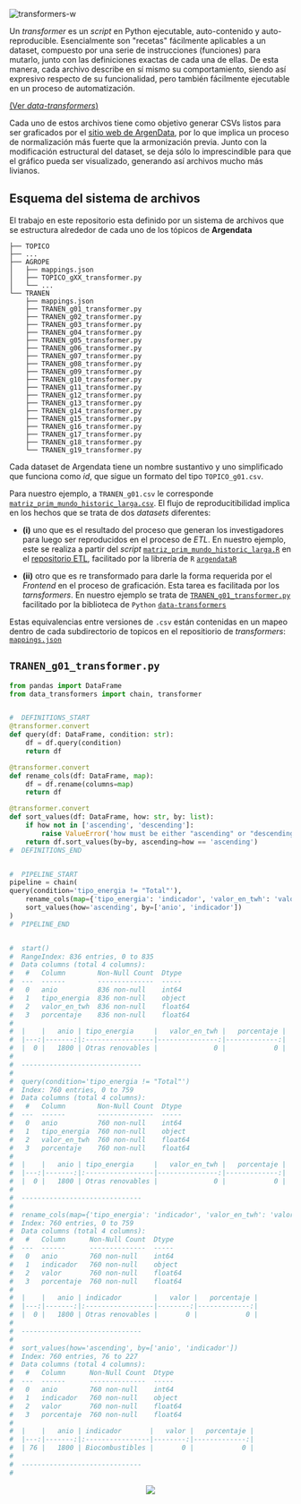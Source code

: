 ![transformers-w](https://github.com/user-attachments/assets/1644e28e-63a8-4b51-b6a1-fa68a30fa9c2)

Un _transformer_ es un _script_ en Python ejecutable, auto-contenido y auto-reproducible. Esencialmente son "recetas" fácilmente aplicables a un dataset,
compuesto por una serie de instrucciones (funciones) para mutarlo, junto con las definiciones exactas de cada una de ellas. De esta manera, cada archivo
describe en sí mismo su comportamiento, siendo así expresivo respecto de su funcionalidad, pero también fácilmente ejecutable en un proceso de automatización.

[(Ver _data-transformers_)](https://github.com/argendatafundar/data-transformers)

Cada uno de estos archivos tiene como objetivo generar CSVs listos para ser graficados por el [sitio web de ArgenData](https://argendata.fund.ar), por lo que
implica un proceso de normalización más fuerte que la armonización previa. Junto con la modificación estructural del dataset, se deja sólo lo imprescindible para
que el gráfico pueda ser visualizado, generando así archivos mucho más livianos.

## Esquema del sistema de archivos
El trabajo en este repositorio esta definido por un sistema de archivos que se estructura alrededor de cada uno de los tópicos de **Argendata**
```
├── TOPICO
├── ...
├── AGROPE
│   ├── mappings.json
│   ├── TOPICO_gXX_transformer.py
│   └── ...
└── TRANEN
    ├── mappings.json
    ├── TRANEN_g01_transformer.py
    ├── TRANEN_g02_transformer.py
    ├── TRANEN_g03_transformer.py
    ├── TRANEN_g04_transformer.py
    ├── TRANEN_g05_transformer.py
    ├── TRANEN_g06_transformer.py
    ├── TRANEN_g07_transformer.py
    ├── TRANEN_g08_transformer.py
    ├── TRANEN_g09_transformer.py
    ├── TRANEN_g10_transformer.py
    ├── TRANEN_g11_transformer.py
    ├── TRANEN_g12_transformer.py
    ├── TRANEN_g13_transformer.py
    ├── TRANEN_g14_transformer.py
    ├── TRANEN_g15_transformer.py
    ├── TRANEN_g16_transformer.py
    ├── TRANEN_g17_transformer.py
    ├── TRANEN_g18_transformer.py
    └── TRANEN_g19_transformer.py
```
Cada dataset de Argendata tiene un nombre sustantivo y uno simplificado que funciona como _id_, que sigue un formato del tipo `TOPICO_g01.csv`. 

Para nuestro ejemplo, a `TRANEN_g01.csv` le corresponde [`matriz_prim_mundo_historic_larga.csv`](https://github.com/argendatafundar/data/blob/main/TRANEN/matriz_prim_mundo_historic_larga.csv). El flujo de reproducitibilidad implica en los hechos que se trata de dos _datasets_ diferentes: 

- **(i)** uno que es el resultado del proceso que generan los investigadores para luego ser reproducidos en el proceso de _ETL_. En nuestro ejemplo, este se realiza a partir del _script_ [`matriz_prim_mundo_historic_larga.R`](https://github.com/argendatafundar/etl/blob/main/scripts/subtopicos/TRANEN/1_matriz_prim_mundo_historic_larga.R) en el [repositorio ETL](https://github.com/argendatafundar/etl/), facilitado por la librería de `R` [`argendataR`](https://github.com/argendatafundar/argendataR/)

- **(ii)** otro que es re transformado para darle la forma requerida por el _Frontend_ en el proceso de graficación. Esta tarea es facilitada por los _tarnsformers_. En nuestro ejemplo se trata de [`TRANEN_g01_transformer.py`](https://github.com/argendatafundar/transformers/blob/main/TRANEN/TRANEN_g01_transformer.py) facilitado por la biblioteca de `Python` [`data-transformers`](https://github.com/argendatafundar/data-transformers)

Estas equivalencias entre versiones de `.csv` están contenidas en un mapeo dentro de cada subdirectorio de topicos en el repositiorio de _transformers_: [`mappings.json`](https://github.com/argendatafundar/transformers/blob/main/TRANEN/mappings.json#L5)



## `TRANEN_g01_transformer.py`

``` python
from pandas import DataFrame
from data_transformers import chain, transformer


#  DEFINITIONS_START
@transformer.convert
def query(df: DataFrame, condition: str):
    df = df.query(condition)    
    return df

@transformer.convert
def rename_cols(df: DataFrame, map):
    df = df.rename(columns=map)
    return df

@transformer.convert
def sort_values(df: DataFrame, how: str, by: list):
    if how not in ['ascending', 'descending']:
        raise ValueError('how must be either "ascending" or "descending"')
    return df.sort_values(by=by, ascending=how == 'ascending')
#  DEFINITIONS_END


#  PIPELINE_START
pipeline = chain(
query(condition='tipo_energia != "Total"'),
	rename_cols(map={'tipo_energia': 'indicador', 'valor_en_twh': 'valor'}),
	sort_values(how='ascending', by=['anio', 'indicador'])
)
#  PIPELINE_END


#  start()
#  RangeIndex: 836 entries, 0 to 835
#  Data columns (total 4 columns):
#   #   Column        Non-Null Count  Dtype  
#  ---  ------        --------------  -----  
#   0   anio          836 non-null    int64  
#   1   tipo_energia  836 non-null    object 
#   2   valor_en_twh  836 non-null    float64
#   3   porcentaje    836 non-null    float64
#  
#  |    |   anio | tipo_energia     |   valor_en_twh |   porcentaje |
#  |---:|-------:|:-----------------|---------------:|-------------:|
#  |  0 |   1800 | Otras renovables |              0 |            0 |
#  
#  ------------------------------
#  
#  query(condition='tipo_energia != "Total"')
#  Index: 760 entries, 0 to 759
#  Data columns (total 4 columns):
#   #   Column        Non-Null Count  Dtype  
#  ---  ------        --------------  -----  
#   0   anio          760 non-null    int64  
#   1   tipo_energia  760 non-null    object 
#   2   valor_en_twh  760 non-null    float64
#   3   porcentaje    760 non-null    float64
#  
#  |    |   anio | tipo_energia     |   valor_en_twh |   porcentaje |
#  |---:|-------:|:-----------------|---------------:|-------------:|
#  |  0 |   1800 | Otras renovables |              0 |            0 |
#  
#  ------------------------------
#  
#  rename_cols(map={'tipo_energia': 'indicador', 'valor_en_twh': 'valor'})
#  Index: 760 entries, 0 to 759
#  Data columns (total 4 columns):
#   #   Column      Non-Null Count  Dtype  
#  ---  ------      --------------  -----  
#   0   anio        760 non-null    int64  
#   1   indicador   760 non-null    object 
#   2   valor       760 non-null    float64
#   3   porcentaje  760 non-null    float64
#  
#  |    |   anio | indicador        |   valor |   porcentaje |
#  |---:|-------:|:-----------------|--------:|-------------:|
#  |  0 |   1800 | Otras renovables |       0 |            0 |
#  
#  ------------------------------
#  
#  sort_values(how='ascending', by=['anio', 'indicador'])
#  Index: 760 entries, 76 to 227
#  Data columns (total 4 columns):
#   #   Column      Non-Null Count  Dtype  
#  ---  ------      --------------  -----  
#   0   anio        760 non-null    int64  
#   1   indicador   760 non-null    object 
#   2   valor       760 non-null    float64
#   3   porcentaje  760 non-null    float64
#  
#  |    |   anio | indicador       |   valor |   porcentaje |
#  |---:|-------:|:----------------|--------:|-------------:|
#  | 76 |   1800 | Biocombustibles |       0 |            0 |
#  
#  ------------------------------
#  

```

<div align='center'>
<a href="https://www.github.com/argendatafundar">
  <picture>
    <source media="(prefers-color-scheme: dark)" srcset="https://github.com/user-attachments/assets/af62f153-a62c-44dc-a0f5-f6351d688593">
    <source media="(prefers-color-scheme: light)" srcset="https://github.com/user-attachments/assets/917ec92b-52a5-45dd-8dcc-9ab8ab7d63cf">
    <img src="github.com/argendatafundar"></img>
  </picture>
</a>
</div>

